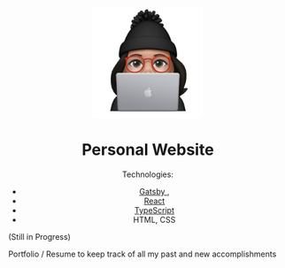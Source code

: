<div align="center">
  <img align="center" src="https://github.com/gelicamarie/gelicamarie.github.io/blob/main/src/content/Animoji.png" width="200" height="200">
  <h1> Personal Website </h1>
  <p> Technologies:
    <ul>
      <li> <a href= "https://www.gatsbyjs.com/">Gatsby </a>, </li> 
      <li> <a href="https://reactjs.org/">React</a></li>
      <li> <a href="https://www.typescriptlang.org/"> TypeScript</a> </li>
      <li> HTML, CSS </li>
    <ul>
  </p>
</div>
    (Still in Progress)
    <p> Portfolio / Resume to keep track of all my past and new accomplishments

